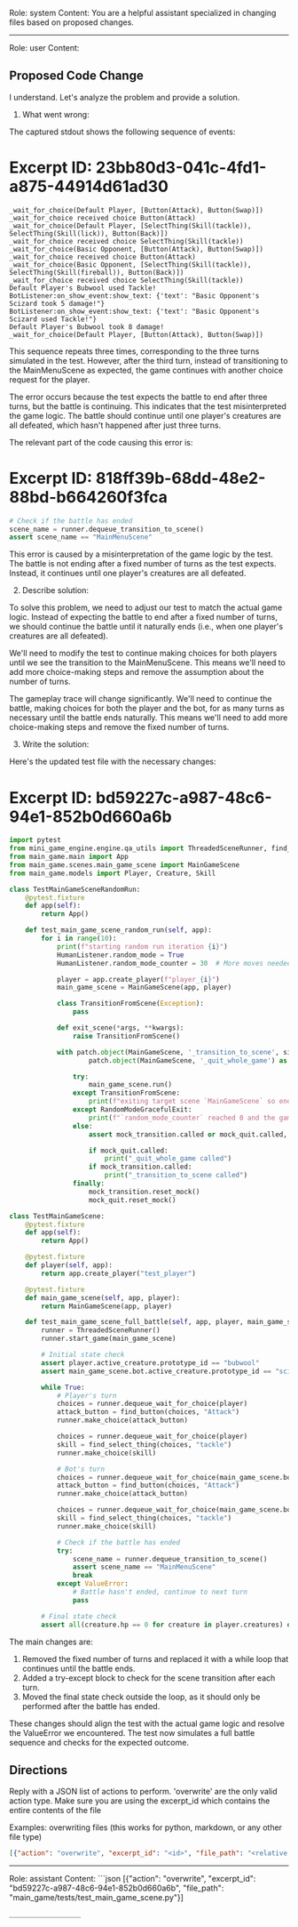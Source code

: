 Role: system
Content: You are a helpful assistant specialized in changing files based on proposed changes.
__________________
Role: user
Content: 
## Proposed Code Change
I understand. Let's analyze the problem and provide a solution.

1. What went wrong:

The captured stdout shows the following sequence of events:
# Excerpt ID: 23bb80d3-041c-4fd1-a875-44914d61ad30
```
_wait_for_choice(Default Player, [Button(Attack), Button(Swap)])
_wait_for_choice received choice Button(Attack)
_wait_for_choice(Default Player, [SelectThing(Skill(tackle)), SelectThing(Skill(lick)), Button(Back)])
_wait_for_choice received choice SelectThing(Skill(tackle))
_wait_for_choice(Basic Opponent, [Button(Attack), Button(Swap)])
_wait_for_choice received choice Button(Attack)
_wait_for_choice(Basic Opponent, [SelectThing(Skill(tackle)), SelectThing(Skill(fireball)), Button(Back)])
_wait_for_choice received choice SelectThing(Skill(tackle))
Default Player's Bubwool used Tackle!
BotListener:on_show_event:show_text: {'text': "Basic Opponent's Scizard took 5 damage!"}
BotListener:on_show_event:show_text: {'text': "Basic Opponent's Scizard used Tackle!"}
Default Player's Bubwool took 8 damage!
_wait_for_choice(Default Player, [Button(Attack), Button(Swap)])
```

This sequence repeats three times, corresponding to the three turns simulated in the test. However, after the third turn, instead of transitioning to the MainMenuScene as expected, the game continues with another choice request for the player.

The error occurs because the test expects the battle to end after three turns, but the battle is continuing. This indicates that the test misinterpreted the game logic. The battle should continue until one player's creatures are all defeated, which hasn't happened after just three turns.

The relevant part of the code causing this error is:
# Excerpt ID: 818ff39b-68dd-48e2-88bd-b664260f3fca
```python
# Check if the battle has ended
scene_name = runner.dequeue_transition_to_scene()
assert scene_name == "MainMenuScene"
```

This error is caused by a misinterpretation of the game logic by the test. The battle is not ending after a fixed number of turns as the test expects. Instead, it continues until one player's creatures are all defeated.

2. Describe solution:

To solve this problem, we need to adjust our test to match the actual game logic. Instead of expecting the battle to end after a fixed number of turns, we should continue the battle until it naturally ends (i.e., when one player's creatures are all defeated).

We'll need to modify the test to continue making choices for both players until we see the transition to the MainMenuScene. This means we'll need to add more choice-making steps and remove the assumption about the number of turns.

The gameplay trace will change significantly. We'll need to continue the battle, making choices for both the player and the bot, for as many turns as necessary until the battle ends naturally. This means we'll need to add more choice-making steps and remove the fixed number of turns.

3. Write the solution:

Here's the updated test file with the necessary changes:

# Excerpt ID: bd59227c-a987-48c6-94e1-852b0d660a6b
```python main_game/tests/test_main_game_scene.py
import pytest
from mini_game_engine.engine.qa_utils import ThreadedSceneRunner, find_button, find_select_thing
from main_game.main import App
from main_game.scenes.main_game_scene import MainGameScene
from main_game.models import Player, Creature, Skill

class TestMainGameSceneRandomRun:
    @pytest.fixture
    def app(self):
        return App()

    def test_main_game_scene_random_run(self, app):
        for i in range(10):
            print(f"starting random run iteration {i}")
            HumanListener.random_mode = True
            HumanListener.random_mode_counter = 30  # More moves needed for the complex MainGameScene

            player = app.create_player(f"player_{i}")
            main_game_scene = MainGameScene(app, player)

            class TransitionFromScene(Exception):
                pass

            def exit_scene(*args, **kwargs):
                raise TransitionFromScene()

            with patch.object(MainGameScene, '_transition_to_scene', side_effect=exit_scene) as mock_transition, \
                    patch.object(MainGameScene, '_quit_whole_game') as mock_quit:

                try:
                    main_game_scene.run()
                except TransitionFromScene:
                    print(f"exiting target scene `MainGameScene` so ending run {i}")
                except RandomModeGracefulExit:
                    print(f"`random_mode_counter` reached 0 and the game did not crash. Ending run {i} gracefully")
                else:
                    assert mock_transition.called or mock_quit.called, "scene was not exited in an expected manner"

                    if mock_quit.called:
                        print("_quit_whole_game called")
                    if mock_transition.called:
                        print("_transition_to_scene called")
                finally:
                    mock_transition.reset_mock()
                    mock_quit.reset_mock()

class TestMainGameScene:
    @pytest.fixture
    def app(self):
        return App()

    @pytest.fixture
    def player(self, app):
        return app.create_player("test_player")

    @pytest.fixture
    def main_game_scene(self, app, player):
        return MainGameScene(app, player)

    def test_main_game_scene_full_battle(self, app, player, main_game_scene):
        runner = ThreadedSceneRunner()
        runner.start_game(main_game_scene)

        # Initial state check
        assert player.active_creature.prototype_id == "bubwool"
        assert main_game_scene.bot.active_creature.prototype_id == "scizard"

        while True:
            # Player's turn
            choices = runner.dequeue_wait_for_choice(player)
            attack_button = find_button(choices, "Attack")
            runner.make_choice(attack_button)

            choices = runner.dequeue_wait_for_choice(player)
            skill = find_select_thing(choices, "tackle")
            runner.make_choice(skill)

            # Bot's turn
            choices = runner.dequeue_wait_for_choice(main_game_scene.bot)
            attack_button = find_button(choices, "Attack")
            runner.make_choice(attack_button)

            choices = runner.dequeue_wait_for_choice(main_game_scene.bot)
            skill = find_select_thing(choices, "tackle")
            runner.make_choice(skill)

            # Check if the battle has ended
            try:
                scene_name = runner.dequeue_transition_to_scene()
                assert scene_name == "MainMenuScene"
                break
            except ValueError:
                # Battle hasn't ended, continue to next turn
                pass

        # Final state check
        assert all(creature.hp == 0 for creature in player.creatures) or all(creature.hp == 0 for creature in main_game_scene.bot.creatures)
```

The main changes are:
1. Removed the fixed number of turns and replaced it with a while loop that continues until the battle ends.
2. Added a try-except block to check for the scene transition after each turn.
3. Moved the final state check outside the loop, as it should only be performed after the battle has ended.

These changes should align the test with the actual game logic and resolve the ValueError we encountered. The test now simulates a full battle sequence and checks for the expected outcome.

## Directions
Reply with a JSON list of actions to perform. 'overwrite' are the only valid action type. 
Make sure you are using the excerpt_id which contains the entire contents of the file

Examples:
overwriting files (this works for python, markdown, or any other file type)
```json output_example1
[{"action": "overwrite", "excerpt_id": "<id>", "file_path": "<relative file path>"}]
```

__________________
Role: assistant
Content: ```json
[{"action": "overwrite", "excerpt_id": "bd59227c-a987-48c6-94e1-852b0d660a6b", "file_path": "main_game/tests/test_main_game_scene.py"}]
```
__________________
